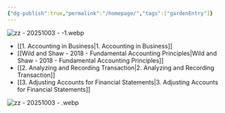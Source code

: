 ```yaml
---
{"dg-publish":true,"permalink":"/homepage/","tags":["gardenEntry"]}
---
```


![zz  - 20251003 - -1.webp](/img/user/attachments/zz%20%20-%2020251003%20-%20-1.webp)

- [[1. Accounting in Business\|1. Accounting in Business]]
- [[Wild and Shaw - 2018 - Fundamental Accounting Principles\|Wild and Shaw - 2018 - Fundamental Accounting Principles]]
- [[2. Analyzing and Recording Transaction\|2. Analyzing and Recording Transaction]]
- [[3. Adjusting Accounts for Financial Statements\|3. Adjusting Accounts for Financial Statements]]


![zz  - 20251003 - .webp](/img/user/attachments/zz%20%20-%2020251003%20-%20.webp)

